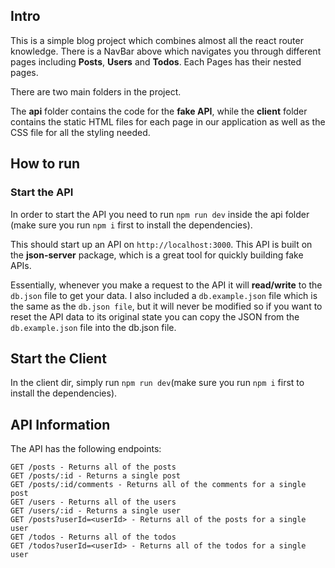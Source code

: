 ## Intro

This is a simple blog project which combines almost all the react router knowledge. There is a NavBar above which navigates you through different pages including **Posts**, **Users** and **Todos**. Each Pages has their nested pages.

There are two main folders in the project.

The **api** folder contains the code for the **fake API**, while the **client** folder contains the static HTML files for each page in our application as well as the CSS file for all the styling needed.

## How to run

### Start the API

In order to start the API you need to run `npm run dev` inside the api folder (make sure you run `npm i` first to install the dependencies).

This should start up an API on `http://localhost:3000`. This API is built on the **json-server** package, which is a great tool for quickly building fake APIs.

Essentially, whenever you make a request to the API it will **read/write** to the `db.json` file to get your data. I also included a `db.example.json` file which is the same as the `db.json file`, but it will never be modified so if you want to reset the API data to its original state you can copy the JSON from the `db.example.json` file into the db.json file.

## Start the Client

In the client dir, simply run `npm run dev`(make sure you run `npm i` first to install the dependencies).

## API Information

The API has the following endpoints:

```
GET /posts - Returns all of the posts
GET /posts/:id - Returns a single post
GET /posts/:id/comments - Returns all of the comments for a single post
GET /users - Returns all of the users
GET /users/:id - Returns a single user
GET /posts?userId=<userId> - Returns all of the posts for a single user
GET /todos - Returns all of the todos
GET /todos?userId=<userId> - Returns all of the todos for a single user
```
